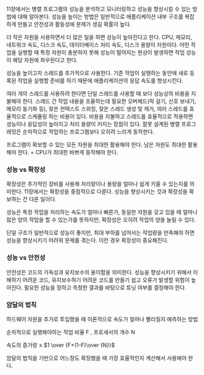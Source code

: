 11장에서는 병렬 프로그램의 성능을 분석하고 모니터링하고 성능을 향상시킬 수 있는 방법에 대해 알아본다. 성능을 높이는 방법은 일반적으로 애플리케이션 내부 구조를 복잡하게 만들고 안전성과 활동성에 문제가 생길 확률이 높다. 

  더 작은 자원을 사용하면서 더 많은 일을 하면 성능이 높아진다고 한다. CPU, 메모리, 네트워크 속도, 디스크 속도, 데이터베이스 처리 속도, 디스크 용량이 자원이다. 어떤 작업을 실행할 때 특정 자원이 충분하지 못해 성능이 떨어지는 현상이 발생하면 작업 성능이 해당 자원에 좌우된다고 한다.

  성능을 높이고자 스레드를 추가적으로 사용한다. 기존 작업이 실행하는 동안에 새로 등록된 작업을 실행할 준비를 하기 때문에 애플리케이션의 응답 속도를 향상시킨다.

  여러 개의 스레드를 사용하려 한다면 단일 스레드를 사용할 때 보다 성능상의 비용을 지불해야 한다. 스레드 간 작업 내용을 조율하는데 필요한 오버헤드(락 걸기, 신호 보내기, 메모리 동기화 등), 잦은 컨텍스트 스위칭, 잦은 스레드 생성 및 제거, 여러 스레드를 효율적으로 스케쥴링 하는 비용이 있다. 비용을 지불하고 스레드를 효율적으로 적용하면 성능이나 응답성이 높아지고 처리 용량이 커지는 장점이 있다. 잘못 설계된 병렬 프로그래밍은 순차적으로 작업하는 프로그램보다 오히려 느리게 동작한다.

  프로그램이 확보할 수 있는 모든 자원을 최대한 활용해야 한다. 남은 자원도 최대한 활용해야 한다. = CPU가 최대한 바쁘게 동작해야 한다.

### 성능 vs 확장성

  확장성은 추가적인 장비를 사용해 처리량이나 용량을 얼마나 쉽게 키울 수 있는지를 의미한다. 11장에서는 확장성을 중점적으로 다룬다. 성능을 향상시키는 것과 확장성을 확보하는 건 다른 일이다. 

  성능은 특정 작업을 처리하는 속도가 얼마나 빠른가, 동일한 자원을 갖고 있을 때 얼마나 많은 양의 작업을 할 수 있는가를 뜻하지만, 확장성은 오히려 작업의 양을 늘릴 수 있다.

  단일 구조가 일반적으로 성능이 좋지만, 최대 부하를 넘어서는 작업량을 만족해야 하면 성능을 향상시키기 어려워 문제를 겪는다. 이런 경우 확장성이 중요해진다. 

### 성능 vs 안전성

  안전성은 코드의 가독성과 유지보수의 용이함을 의미한다. 성능을 향상시키기 위해서 이해하기 어려운 코드, 유지보수하기 어려운 코드를 만들기 쉽고 오류가 발생할 위험이 높아진다. 필요한 성능을 정하고 측정한 결과를 바탕으로 튜닝 여부를 결정해야 한다. 

### 암달의 법칙

하드웨어 자원을 추가로 투입했을 때 이론적으로 속도가 얼마나 빨리질지 예측하는 방법

순차적으로 실행해야하는 작업 비율 F , 프로세서의 개수 N

속도의 증가량 ≤ $1 \over {F+(1-F)\over {N}}$

암달의 법칙을 기반으로 어느정도 확장했을 때 가장 효율적인지 계산해서 사용해야 한다.
